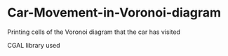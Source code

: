 # Car-Movement-in-Voronoi-diagram
Printing cells of the Voronoi diagram that the car has visited 

CGAL library used
